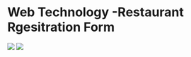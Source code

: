 # Web Technology -Restaurant Rgesitration Form
<img src="https://github.com/user-attachments/assets/e050fa33-f89f-4cee-aab8-19582544c466"/>
<img src="https://github.com/user-attachments/assets/99db4ac8-22c5-4afd-a378-e2c288870135"/>
